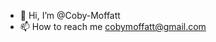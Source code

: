 - 👋 Hi, I’m @Coby-Moffatt
- 📫 How to reach me cobymoffatt@gmail.com

<!---
Coby-Moffatt/Coby-Moffatt is a ✨ special ✨ repository because its `README.md` (this file) appears on your GitHub profile.
You can click the Preview link to take a look at your changes.
--->
